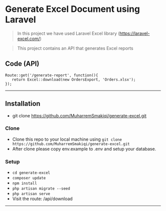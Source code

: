  

# Generate Excel Document using Laravel

> In this project we have used Laravel Excel library (https://laravel-excel.com/)

> This project contains an API that generates Excel reports
 
## Code (API)

```API 
Route::get('/generate-report', function(){
   return Excel::download(new OrdersExport, 'Orders.xlsx');
});
```

---

## Installation

- git clone https://github.com/MuharremSmakiqi/generate-excel.git


### Clone

- Clone this repo to your local machine using `git clone https://github.com/MuharremSmakiqi/generate-excel.git`
- After clone please copy env.example to .env and setup your database.

### Setup 
- `cd generate-excel`
- `composer update`
- `npm install`
- `php artisan migrate --seed`
- `php artisan serve`
- Visit the route: /api/download
---
 

 
